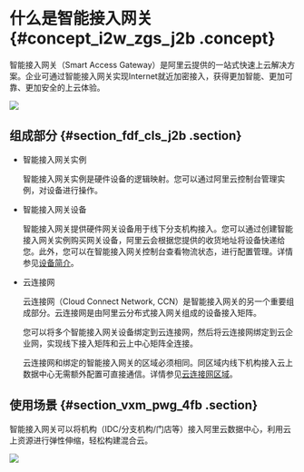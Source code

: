 # 什么是智能接入网关 {#concept_i2w_zgs_j2b .concept}

智能接入网关（Smart Access Gateway）是阿里云提供的一站式快速上云解决方案。企业可通过智能接入网关实现Internet就近加密接入，获得更加智能、更加可靠、更加安全的上云体验。

![](http://static-aliyun-doc.oss-cn-hangzhou.aliyuncs.com/assets/img/15401/15516682016804_zh-CN.png)

## 组成部分 {#section_fdf_cls_j2b .section}

-   智能接入网关实例

    智能接入网关实例是硬件设备的逻辑映射。您可以通过阿里云控制台管理实例，对设备进行操作。

-   智能接入网关设备

    智能接入网关提供硬件网关设备用于线下分支机构接入。您可以通过创建智能接入网关实例购买网关设备，阿里云会根据您提供的收货地址将设备快递给您。此外，您可以在智能接入网关控制台查看物流状态，进行配置管理。详情参见[设备简介](intl.zh-CN/产品简介/智能接入网关设备/设备简介.md#)。

-   云连接网

    云连接网（Cloud Connect Network, CCN）是智能接入网关的另一个重要组成部分。云连接网是由阿里云分布式接入网关组成的设备接入矩阵。

    您可以将多个智能接入网关设备绑定到云连接网，然后将云连接网绑定到云企业网，实现线下接入矩阵和云上中心矩阵全连接。

    云连接网和绑定的智能接入网关的区域必须相同。同区域内线下机构接入云上数据中心无需额外配置可直接通信。详情参见[云连接网区域](../../../../../intl.zh-CN/控制台配置指南/管理云连接网/云连接网介绍.md#)。


## 使用场景 {#section_vxm_pwg_4fb .section}

智能接入网关可以将机构（IDC/分支机构/门店等）接入阿里云数据中心，利用云上资源进行弹性伸缩，轻松构建混合云。

![](http://static-aliyun-doc.oss-cn-hangzhou.aliyuncs.com/assets/img/15401/155166820121212_zh-CN.png)


